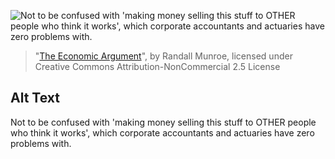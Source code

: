![Not to be confused with 'making money selling this stuff to OTHER people who think it works', which corporate accountants and actuaries have zero problems with.](https://imgs.xkcd.com/comics/the_economic_argument.png)
> "[The Economic Argument](https://xkcd.com/808/)", by Randall Munroe, licensed under Creative Commons Attribution-NonCommercial 2.5 License

## Alt Text
Not to be confused with 'making money selling this stuff to OTHER people who think it works', which corporate accountants and actuaries have zero problems with.
